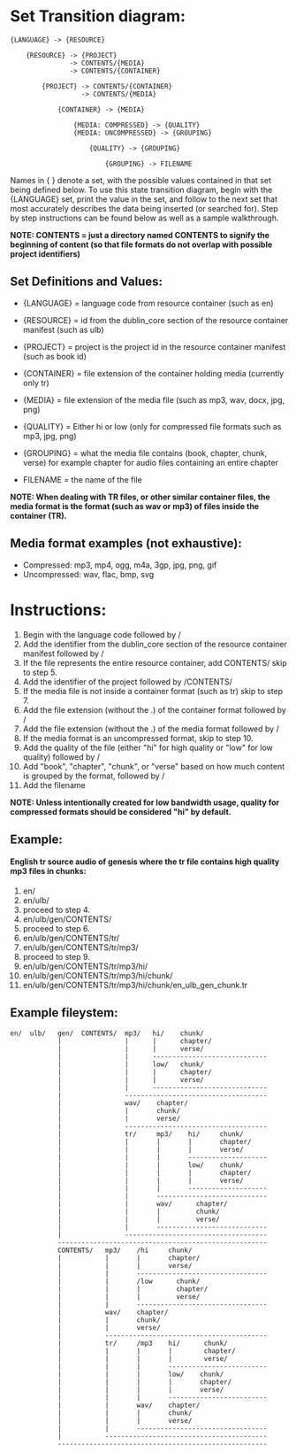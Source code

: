 # Set Transition diagram:
```
{LANGUAGE} -> {RESOURCE}

    {RESOURCE} -> {PROJECT}
               -> CONTENTS/{MEDIA}
               -> CONTENTS/{CONTAINER}

        {PROJECT} -> CONTENTS/{CONTAINER}
                  -> CONTENTS/{MEDIA}

            {CONTAINER} -> {MEDIA}

                {MEDIA: COMPRESSED} -> {QUALITY}
                {MEDIA: UNCOMPRESSED} -> {GROUPING}

                    {QUALITY} -> {GROUPING}

                        {GROUPING} -> FILENAME
```
Names in { } denote a set, with the possible values contained in that set being defined below. To use this state transition diagram, begin with the {LANGUAGE} set, print the value in the set, and follow to the next set that most accurately describes the data being inserted (or searched for). Step by step instructions can be found below as well as a sample walkthrough.

**NOTE: CONTENTS = just a directory named CONTENTS to signify the beginning of content (so that file formats do not overlap with possible project identifiers)**

## Set Definitions and Values:
 - {LANGUAGE} = language code from resource container (such as en)

 - {RESOURCE} = id from the dublin_core section of the resource container manifest (such as ulb)

 - {PROJECT} = project is the project id in the resource container manifest (such as book id)

 - {CONTAINER} = file extension of the container holding media (currently only tr)

 - {MEDIA} = file extension of the media file (such as mp3, wav, docx, jpg, png) 

 - {QUALITY} = Either hi or low (only for compressed file formats such as mp3, jpg, png)

 - {GROUPING} = what the media file contains (book, chapter, chunk, verse) for example chapter for audio files containing an entire chapter

 - FILENAME = the name of the file

**NOTE: When dealing with TR files, or other similar container files, the media format is the format (such as wav or mp3) of files inside the container (TR).**

## Media format examples (not exhaustive):
 - Compressed: mp3, mp4, ogg, m4a, 3gp, jpg, png, gif
 - Uncompressed: wav, flac, bmp, svg

# Instructions:
1. Begin with the language code followed by /
2. Add the identifier from the dublin_core section of the resource container manifest followed by /
3. If the file represents the entire resource container, add CONTENTS/ skip to step 5.
4. Add the identifier of the project followed by /CONTENTS/
5. If the media file is not inside a container format (such as tr) skip to step 7.
6. Add the file extension (without the .) of the container format followed by /
7. Add the file extension (without the .) of the media format followed by /
8. If the media format is an uncompressed format, skip to step 10.
9. Add the quality of the file (either "hi" for high quality or "low" for low quality) followed by /
10. Add "book", "chapter", "chunk", or "verse" based on how much content is grouped by the format, followed by /
11. Add the filename

**NOTE: Unless intentionally created for low bandwidth usage, quality for compressed formats should be considered "hi" by default.**

## Example:
#### English tr source audio of genesis where the tr file contains high quality mp3 files in chunks:

1. en/
2. en/ulb/
3. proceed to step 4.
4. en/ulb/gen/CONTENTS/
5. proceed to step 6.
6. en/ulb/gen/CONTENTS/tr/
7. en/ulb/gen/CONTENTS/tr/mp3/
8. proceed to step 9.
9. en/ulb/gen/CONTENTS/tr/mp3/hi/
10. en/ulb/gen/CONTENTS/tr/mp3/hi/chunk/
11. en/ulb/gen/CONTENTS/tr/mp3/hi/chunk/en_ulb_gen_chunk.tr

## Example fileystem:
```
en/  ulb/   gen/  CONTENTS/  mp3/   hi/    chunk/      
            |                |      |      chapter/
            |                |      |      verse/
            |                |      -----------------------------       
            |                |      low/   chunk/
            |                |      |      chapter/
            |                |      |      verse/
            |                |      -----------------------------
            |                ------------------------------------   
            |                wav/    chapter/
            |                |       chunk/
            |                |       verse/
            |                ------------------------------------   
            |                tr/     mp3/    hi/     chunk/      
            |                |       |       |       chapter/
            |                |       |       |       verse/            
            |                |       |       --------------------
            |                |       |       low/    chunk/
            |                |       |       |       chapter/
            |                |       |       |       verse/
            |                |       |       --------------------
            |                |       ----------------------------
            |                |       wav/      chapter/
            |                |       |         chunk/
            |                |       |         verse/
            |                |       ----------------------------
            |                ------------------------------------
            -----------------------------------------------------
            CONTENTS/   mp3/    /hi     chunk/      
            |           |       |       chapter/
            |           |       |       verse/
            |           |       ---------------------------------
            |           |       /low      chunk/
            |           |       |         chapter/
            |           |       |         verse/
            |           |       ---------------------------------
            |           wav/    chapter/
            |           |       chunk/
            |           |       verse/
            |           -----------------------------------------
            |           tr/     /mp3    hi/      chunk/      
            |           |       |       |        chapter/
            |           |       |       |        verse/
            |           |       |       -------------------------
            |           |       |       low/    chunk/
            |           |       |       |       chapter/
            |           |       |       |       verse/
            |           |       |       -------------------------
            |           |       wav/    chapter/
            |           |       |       chunk/
            |           |       |       verse/
            |           |       ---------------------------------
            |           -----------------------------------------
            -----------------------------------------------------
```
